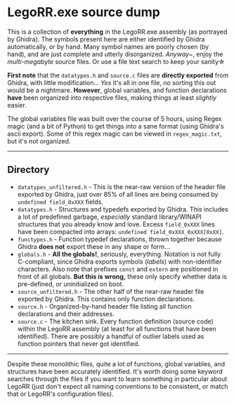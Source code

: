 # LegoRR.exe source dump

This is a collection of **everything** in the LegoRR.exe assembly (as portrayed by Ghidra). The symbols present here are either identified by Ghidra automatically, or by hand. Many symbol names are poorly chosen (by hand), and are just complete and utterly disorganized. *Anyway\~*, enjoy the *multi-megabyte* source files. Or use a file text search to keep your sanity&star;

**First note** that the `datatypes.h` and `source.c` files are **directly exported** from Ghidra, with little modification... *Yes* it's all in one file, *no* sorting this out would be a nightmare. **However**, global variables, and function declarations **have** been organized into respective files, making things at least *slightly* easier.

The global variables file was built over the course of 5 hours, using Regex magic (and a bit of Python) to get things into a sane format (using Ghidra's ascii export). Some of this regex magic can be viewed in `regex_magic.txt`, but it's not organized.

***

## Directory

* `datatypes_unfiltered.h` - This is the near-raw version of the header file exported by Ghidra, just over 85% of all lines are being consumed by `undefined field_0xXXX` fields.
* `datatypes.h` - Structures and typedefs exported by Ghidra. This includes a lot of predefined garbage, *especially* standard library/WINAPI structures that you already know and love. Excess `field_0xXXX` lines have been compacted into arrays: `undefined field_0xXXX_0xXXX[0xXX]`.
* `functypes.h` - Function typedef declarations, thrown together because Ghidra **does not** export these in any shape or form...
* `globals.h` - **All the globals!**, seriously, everything. Notation is not fully C-compliant, since Ghidra exports symbols (*labels*) with non-identifier characters. Also note that prefixes `const` and `extern` are positioned in front of all globals. **But this is wrong,** these only specify whether data is pre-defined, or uninitialized on boot.
* `source_unfiltered.h` - The other half of the near-raw header file exported by Ghidra. This contains only function declarations.
* `source.h` - Organized-by-hand header file listing all function declarations and their addresses.
* `source.c` - The kitchen sink. Every function definition (source code) within the LegoRR assembly (at least for all functions that have been identified). There are possibly a handful of outlier labels used as function pointers that never got identified.


***


Despite these monolithic files, quite a lot of functions, global variables, and structures have been accurately identified. It's worth doing some keyword searches through the files if you want to learn something in particular about LegoRR (just don't expect all naming conventions to be consistent, or match that or LegoRR's configuration files).
